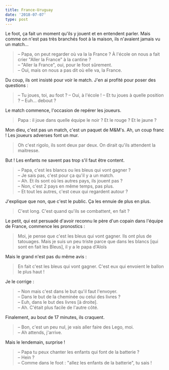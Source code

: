 ```yaml
---
title: France-Uruguay
date: '2018-07-07'
type: post
---
```


Le foot, ça fait un moment qu'ils y jouent et en entendent parler. Mais comme on n'est pas très branchés foot à la maison, ils n'avaient jamais vu un match…

<!-- more -->

> – Papa, on peut regarder où va la la France ? À l'école on nous a fait crier "Aller la France" à la cantine ?  
> – "Aller la France", oui, pour le foot sûrement.  
> – Oui, mais on nous a pas dit où elle va, la France.

Du coup, ils ont insisté pour voir le match. J'en ai profité pour poser des questions :

> – Tu joues, toi, au foot ?
> – Oui, à l'école !
> – Et tu joues à quelle position ?
> – Euh… debout ?

Le match commence, l'occasion de repérer les joueurs.

> Papa : il joue dans quelle équipe le noir ? Et le rouge ? Et le jaune ?

Mon dieu, c'est pas un match, c'est un paquet de M&M's. Ah, un coup franc ! Les joueurs adverses font un mur.

> Oh c'est rigolo, ils sont deux par deux. On dirait qu'ils attendent la maitresse.

But ! Les enfants ne savent pas trop s'il faut être content.

> – Papa, c'est les blancs ou les bleus qui vont gagner ?  
> – Je sais pas, c'est pour ça qu'il y a un match.  
> – Ah. Et ils sont où les autres pays, ils jouent pas ?  
> – Non, c'est 2 pays en même temps, pas plus.  
> – Et tout les autres, c'est ceux qui regardent autour ?

J'explique que non, que c'est le public. Ça les ennuie de plus en plus.

> C'est long. C'est quand qu'ils se combattent, en fait ?

Le petit, qui est persuadé d'avoir reconnu le père d'un copain dans l'équipe de France, commence les pronostics :

> Moi, je pense que c'est les bleus qui vont gagner. Ils ont plus de tatouages. Mais je suis un peu triste parce que dans les blancs [qui sont en fait les Bleus], il y a le papa d'Aloïs

Mais le grand n'est pas du même avis :

> En fait c'est les bleus qui vont gagner. C'est eux qui envoient le ballon le plus haut !

Je le corrige :

> – Non mais c'est dans le but qu'il faut l'envoyer.  
> – Dans le but de la cheminée ou celui des livres ?  
> – Euh, dans le but des livres [à droite].  
> – Ah. C'était plus facile de l'autre côté.

Finalement, au bout de 17 minutes, ils craquent.

> – Bon, c'est un peu nul, je vais aller faire des Lego, moi.  
> – Ah attends, j'arrive.

Mais le lendemain, surprise !

> – Papa tu peux chanter les enfants qui font de la batterie ?  
> – Hein ?  
> – Comme dans le foot : "allez les enfants de la batterie", tu sais !